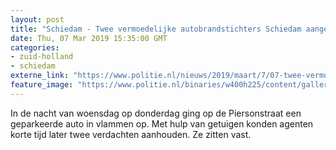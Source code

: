 ```yaml
---
layout: post
title: "Schiedam - Twee vermoedelijke autobrandstichters Schiedam aangehouden"
date: Thu, 07 Mar 2019 15:35:00 GMT
categories: 
- zuid-holland 
- schiedam 
externe_link: "https://www.politie.nl/nieuws/2019/maart/7/07-twee-vermoedelijke-autobrandstichters-schiedam-aangehouden.html"
feature_image: "https://www.politie.nl/binaries/w400h225/content/gallery/politie/nieuws/2019/maart/07-rt/autobrand.jpg"
---
```


In de nacht van woensdag op donderdag ging op de Piersonstraat een geparkeerde auto in vlammen op. Met hulp van getuigen konden agenten korte tijd later twee verdachten aanhouden. Ze zitten vast.
